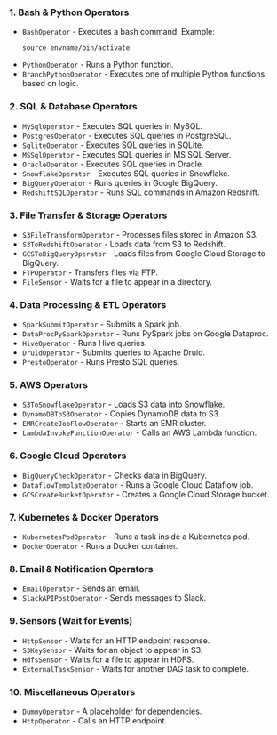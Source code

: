 ### **1. Bash & Python Operators**

- `BashOperator` - Executes a bash command.
  Example:
  ```
  source envname/bin/activate
  ```
- `PythonOperator` - Runs a Python function.
- `BranchPythonOperator` - Executes one of multiple Python functions based on logic.

### **2. SQL & Database Operators**
- `MySqlOperator` - Executes SQL queries in MySQL.
- `PostgresOperator` - Executes SQL queries in PostgreSQL.
- `SqliteOperator` - Executes SQL queries in SQLite.
- `MSSqlOperator` - Executes SQL queries in MS SQL Server.
- `OracleOperator` - Executes SQL queries in Oracle.
- `SnowflakeOperator` - Executes SQL queries in Snowflake.
- `BigQueryOperator` - Runs queries in Google BigQuery.
- `RedshiftSQLOperator` - Runs SQL commands in Amazon Redshift.

### **3. File Transfer & Storage Operators**
- `S3FileTransformOperator` - Processes files stored in Amazon S3.
- `S3ToRedshiftOperator` - Loads data from S3 to Redshift.
- `GCSToBigQueryOperator` - Loads files from Google Cloud Storage to BigQuery.
- `FTPOperator` - Transfers files via FTP.
- `FileSensor` - Waits for a file to appear in a directory.

### **4. Data Processing & ETL Operators**
- `SparkSubmitOperator` - Submits a Spark job.
- `DataProcPySparkOperator` - Runs PySpark jobs on Google Dataproc.
- `HiveOperator` - Runs Hive queries.
- `DruidOperator` - Submits queries to Apache Druid.
- `PrestoOperator` - Runs Presto SQL queries.

### **5. AWS Operators**
- `S3ToSnowflakeOperator` - Loads S3 data into Snowflake.
- `DynamoDBToS3Operator` - Copies DynamoDB data to S3.
- `EMRCreateJobFlowOperator` - Starts an EMR cluster.
- `LambdaInvokeFunctionOperator` - Calls an AWS Lambda function.

### **6. Google Cloud Operators**
- `BigQueryCheckOperator` - Checks data in BigQuery.
- `DataflowTemplateOperator` - Runs a Google Cloud Dataflow job.
- `GCSCreateBucketOperator` - Creates a Google Cloud Storage bucket.

### **7. Kubernetes & Docker Operators**
- `KubernetesPodOperator` - Runs a task inside a Kubernetes pod.
- `DockerOperator` - Runs a Docker container.

### **8. Email & Notification Operators**
- `EmailOperator` - Sends an email.
- `SlackAPIPostOperator` - Sends messages to Slack.

### **9. Sensors (Wait for Events)**
- `HttpSensor` - Waits for an HTTP endpoint response.
- `S3KeySensor` - Waits for an object to appear in S3.
- `HdfsSensor` - Waits for a file to appear in HDFS.
- `ExternalTaskSensor` - Waits for another DAG task to complete.

### **10. Miscellaneous Operators**
- `DummyOperator` - A placeholder for dependencies.
- `HttpOperator` - Calls an HTTP endpoint.
